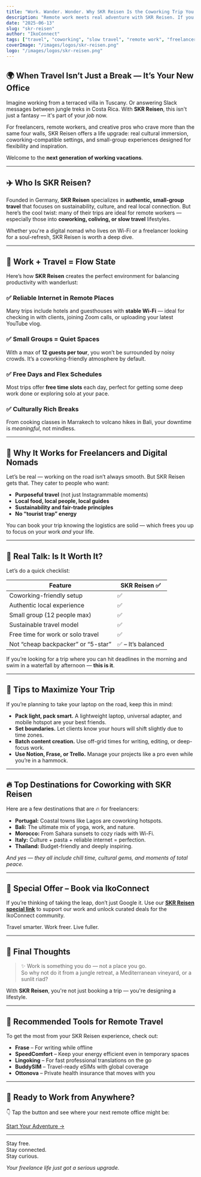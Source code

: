 ```yaml
---
title: "Work. Wander. Wonder. Why SKR Reisen Is the Coworking Trip You Didn't Know You Needed"
description: "Remote work meets real adventure with SKR Reisen. If you’re looking for a coworking-friendly escape packed with authenticity, culture, and balance, this one’s for you."
date: "2025-06-13"
slug: "skr-reisen"
author: "IkoConnect"
tags: ["travel", "coworking", "slow travel", "remote work", "freelancer life", "digital nomad"]
coverImage: "/images/logos/skr-reisen.png"
logo: "/images/logos/skr-reisen.png"
---
```


## 🌍 When Travel Isn’t Just a Break — It’s Your New Office

Imagine working from a terraced villa in Tuscany. Or answering Slack messages between jungle treks in Costa Rica. With **SKR Reisen**, this isn't just a fantasy — it's part of your *job* now.

For freelancers, remote workers, and creative pros who crave more than the same four walls, SKR Reisen offers a life upgrade: real cultural immersion, coworking-compatible settings, and small-group experiences designed for flexibility and inspiration.

Welcome to the **next generation of working vacations**.

---

## ✈️ Who Is SKR Reisen?

Founded in Germany, **SKR Reisen** specializes in **authentic, small-group travel** that focuses on sustainability, culture, and real local connection. But here’s the cool twist: many of their trips are ideal for remote workers — especially those into **coworking, coliving, or slow travel** lifestyles.

Whether you're a digital nomad who lives on Wi-Fi or a freelancer looking for a soul-refresh, SKR Reisen is worth a deep dive.

---

## 💼 Work + Travel = Flow State

Here’s how **SKR Reisen** creates the perfect environment for balancing productivity with wanderlust:

### ✅ Reliable Internet in Remote Places
Many trips include hotels and guesthouses with **stable Wi-Fi** — ideal for checking in with clients, joining Zoom calls, or uploading your latest YouTube vlog.

### ✅ Small Groups = Quiet Spaces
With a max of **12 guests per tour**, you won’t be surrounded by noisy crowds. It’s a coworking-friendly atmosphere by default.

### ✅ Free Days and Flex Schedules
Most trips offer **free time slots** each day, perfect for getting some deep work done or exploring solo at your pace.

### ✅ Culturally Rich Breaks
From cooking classes in Marrakech to volcano hikes in Bali, your downtime is *meaningful*, not mindless.

---

## 🌟 Why It Works for Freelancers and Digital Nomads

Let’s be real — working on the road isn’t always smooth. But SKR Reisen gets that. They cater to people who want:

- **Purposeful travel** (not just Instagrammable moments)
- **Local food, local people, local guides**
- **Sustainability and fair-trade principles**
- **No “tourist trap” energy**

You can book your trip knowing the logistics are solid — which frees you up to focus on your work *and* your life.

---

## 💬 Real Talk: Is It Worth It?

Let’s do a quick checklist:

| Feature                            | SKR Reisen ✅ |
|------------------------------------|---------------|
| Coworking-friendly setup           | ✅            |
| Authentic local experience         | ✅            |
| Small group (12 people max)        | ✅            |
| Sustainable travel model           | ✅            |
| Free time for work or solo travel  | ✅            |
| Not “cheap backpacker” or “5-star” | ✅ – It’s balanced |

If you’re looking for a trip where you can hit deadlines in the morning and swim in a waterfall by afternoon — **this is it**.

---

## 🧠 Tips to Maximize Your Trip

If you’re planning to take your laptop on the road, keep this in mind:

- **Pack light, pack smart.** A lightweight laptop, universal adapter, and mobile hotspot are your best friends.
- **Set boundaries.** Let clients know your hours will shift slightly due to time zones.
- **Batch content creation.** Use off-grid times for writing, editing, or deep-focus work.
- **Use Notion, Frase, or Trello.** Manage your projects like a pro even while you’re in a hammock.

---

## 🔥 Top Destinations for Coworking with SKR Reisen

Here are a few destinations that are 🔥 for freelancers:

- **Portugal:** Coastal towns like Lagos are coworking hotspots.
- **Bali:** The ultimate mix of yoga, work, and nature.
- **Morocco:** From Sahara sunsets to cozy riads with Wi-Fi.
- **Italy:** Culture + pasta + reliable internet = perfection.
- **Thailand:** Budget-friendly and deeply inspiring.

*And yes — they all include chill time, cultural gems, and moments of total peace.*

---

## 💸 Special Offer – Book via IkoConnect

If you’re thinking of taking the leap, don’t just Google it. Use our **[SKR Reisen special link](https://tidd.ly/4e59g0x)** to support our work and unlock curated deals for the IkoConnect community.

Travel smarter. Work freer. Live fuller.

---

## 🎯 Final Thoughts

> ✨ Work is something you do — not a place you go.  
> So why not do it from a jungle retreat, a Mediterranean vineyard, or a sunlit riad?

With **SKR Reisen**, you're not just booking a trip — you're designing a lifestyle.

---

## 🔗 Recommended Tools for Remote Travel

To get the most from your SKR Reisen experience, check out:

- **Frase** – For writing while offline
- **SpeedComfort** – Keep your energy efficient even in temporary spaces
- **Lingoking** – For fast professional translations on the go
- **BuddySIM** – Travel-ready eSIMs with global coverage
- **Ottonova** – Private health insurance that moves with you

---

## 🧳 Ready to Work from Anywhere?

👇 Tap the button and see where your next remote office might be:

[Start Your Adventure →](https://tidd.ly/4e59g0x)

---

Stay free.  
Stay connected.  
Stay curious.

*Your freelance life just got a serious upgrade.*

